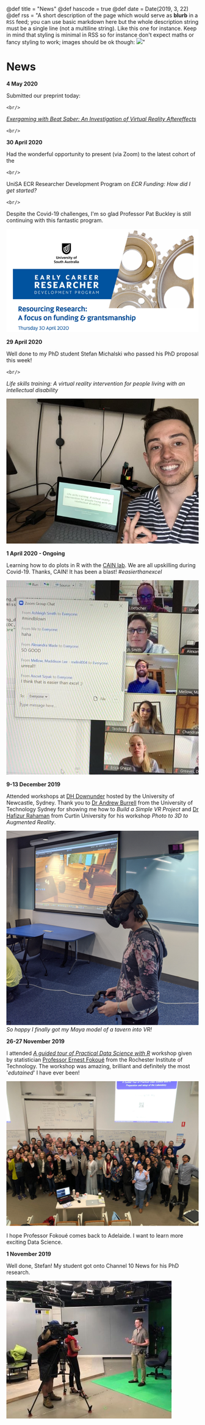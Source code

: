 @def title = "News"
@def hascode = true
@def date = Date(2019, 3, 22)
@def rss = "A short description of the page which would serve as **blurb** in a `RSS` feed; you can use basic markdown here but the whole description string must be a single line (not a multiline string). Like this one for instance. Keep in mind that styling is minimal in RSS so for instance don't expect maths or fancy styling to work; images should be ok though: ![](https://upload.wikimedia.org/wikipedia/en/3/32/Rick_and_Morty_opening_credits.jpeg)"

# News
**4 May 2020**

Submitted our preprint today:
~~~
<br/>
~~~
[_Exergaming with Beat Saber: An Investigation of Virtual Reality Aftereffects_](https://psyarxiv.com/fj5mg/)
~~~
<br/>
~~~

**30 April 2020**

Had the wonderful opportunity to present (via Zoom) to the latest cohort of the
~~~
<br/>
~~~
UniSA ECR Researcher Development Program on _ECR Funding: How did I get started?_
~~~
<br/>
~~~
Despite the Covid-19 challenges, I'm so glad Professor Pat Buckley is still continuing with this fantastic program.


![](/assets/infra/ECR_devFunding.png)


**29 April 2020**

Well done to my PhD student Stefan Michalski who passed his PhD proposal this week!
~~~
<br/>
~~~
_Life skills training: A virtual reality intervention for people living with an intellectual disability_

![](/assets/infra/StefanPassedPhDProposal.jpeg)

**1 April 2020 - Ongoing**

Learning how to do plots in R with the [CAIN lab](http://www.cain.science/). We are all upskilling during Covid-19. Thanks, CAIN! It has been a blast! _#easierthanexcel_

![](/assets/infra/easier_than_excel.jpeg)


**9-13 December 2019**

Attended workshops at [DH Downunder](https://www.westernsydney.edu.au/dhrg/dh_downunder/dh_downunder_2019) hosted by the University of Newcastle, Sydney. Thank you to [Dr Andrew Burrell](https://www.uts.edu.au/staff/andrew.burrell) from the University of Technology Sydney for showing me how to _Build a Simple VR Project_ and [Dr Hafizur Rahaman](https://staffportal.curtin.edu.au/staff/profile/view/Hafizur.Rahaman/) from Curtin University for his workshop _Photo to 3D to Augmented Reality_.

![](/assets/infra/Tav_inVR.jpg)
_So happy I finally got my Maya model of a tavern into VR!_

**26-27 November 2019**

I attended [_A guided tour of Practical Data Science with R_](https://www.adelaide.edu.au/aiml/events/list/2019/11/a-guided-tour-of-practical-data-science-with-r) workshop given by statistician [Professor Ernest Fokoué](https://www.rit.edu/directory/epfeqa-ernest-fokoue) from the Rochester Institute of Technology. The workshop was amazing, brilliant and definitely the most '_edutained_' I have ever been!

![](/assets/infra/ML_with_ErnestFouke2019.jpg)

I hope Professor Fokoué comes back to Adelaide. I want to learn more exciting Data Science.

**1 November 2019**

Well done, Stefan! My student got onto Channel 10 News for his PhD research.

![](/assets/infra/StefNews2019.jpg)
